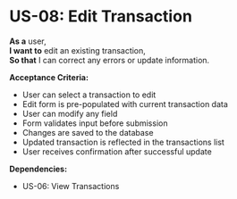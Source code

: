 # US-08: Edit Transaction

**As a** user,  
**I want to** edit an existing transaction,  
**So that** I can correct any errors or update information.

**Acceptance Criteria:**

- User can select a transaction to edit
- Edit form is pre-populated with current transaction data
- User can modify any field
- Form validates input before submission
- Changes are saved to the database
- Updated transaction is reflected in the transactions list
- User receives confirmation after successful update

**Dependencies:**

- US-06: View Transactions 